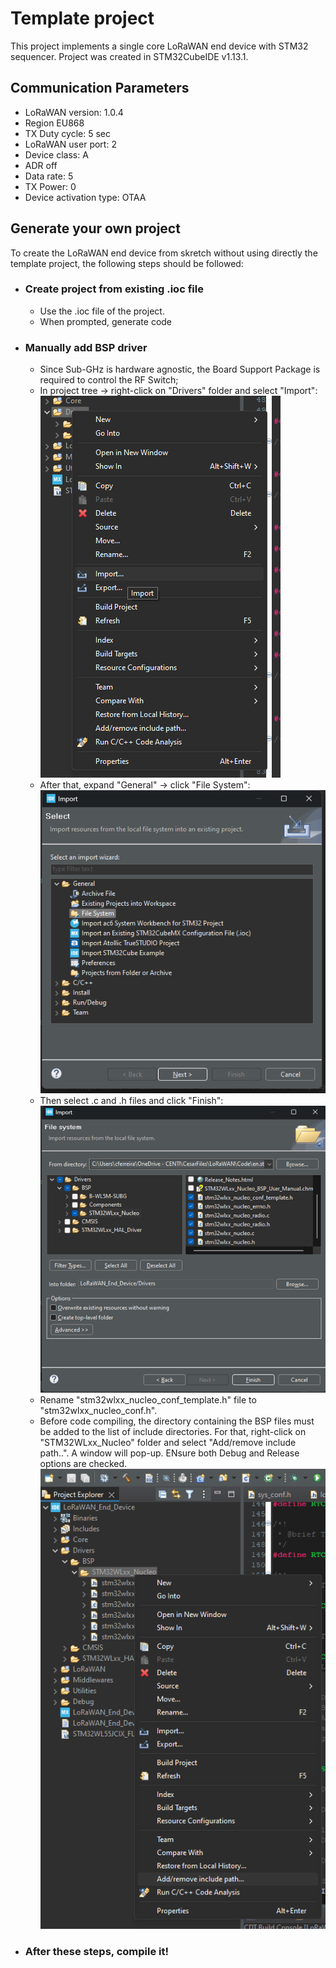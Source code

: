 # Template project

This project implements a single core LoRaWAN end device with STM32 sequencer. Project was created in STM32CubeIDE v1.13.1.

## Communication Parameters
- LoRaWAN version: 1.0.4
- Region EU868 
- TX Duty cycle: 5 sec
- LoRaWAN user port: 2
- Device class: A
- ADR off
- Data rate: 5
- TX Power: 0
- Device activation type: OTAA

## Generate your own project 

To create the LoRaWAN end device from skretch without using directly the template project, the following steps should be followed:

- ### Create project from existing .ioc file
    -  Use the .ioc file of the project.
    - When prompted, generate code

- ### Manually add BSP driver
    - Since Sub-GHz is hardware agnostic, the Board Support Package is required to control the RF Switch;
    - In project tree -> right-click on "Drivers" folder and select "Import":
        <div align="left">
            <img src="Images/Driver_import.png">
        </div> 
    - After that, expand "General" -> click "File System":
        <div align="left">
            <img src="Images/File_System.png">
        </div> 
    - Then select .c and .h files and click "Finish":
        <div align="left">
            <img src="Images/Finish.png">
        </div> 
    - Rename "stm32wlxx_nucleo_conf_template.h" file to "stm32wlxx_nucleo_conf.h".
    - Before code compiling, the directory containing the BSP files must be added to the list of include directories. For that, right-click on "STM32WLxx_Nucleo" folder and select "Add/remove include path..". A window will pop-up. ENsure both Debug and Release options are checked.
        <div align="left">
            <img src="Images/Include_Path.png">
        </div> 
    
- ### After these steps, compile it!